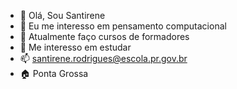 - 👋 Olá, Sou Santirene
- 👀 Eu me interesso em pensamento computacional
- 🌱 Atualmente faço cursos de formadores
- 💞 Me interesso em estudar
- 📫 santirene.rodrigues@escola.pr.gov.br
- 🏠 Ponta Grossa

<!---
Chiarimi/Chiarimi is a ✨ special ✨ repository because its `README.md` (this file) appears on your GitHub profile.
You can click the Preview link to take a look at your changes.
--->
